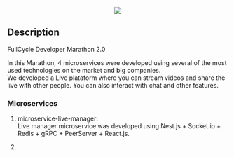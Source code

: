 <p align="center">
  <a href="http://nestjs.com/" target="blank"><img src="http://maratona.fullcycle.com.br/public/img/logo-maratona.png"/></a>
</p>

## Description

FullCycle Developer Marathon 2.0  
  
In this Marathon, 4 microservices were developed using several of the most used technologies on the market and big companies.  
We developed a Live plataform where you can stream videos and share the live with other people. You can also interact with chat and other features.  
  
### Microservices  
  
1. microservice-live-manager:  
Live manager microservice was developed using Nest.js + Socket.io + Redis + gRPC + PeerServer + React.js.  
  
2.  
